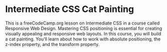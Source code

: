 # Intermediate CSS Cat Painting
This is a freeCodeCamp.org lesson on Intermediate CSS in a course called Responsive Web Design. 
Mastering CSS positioning is essential for creating visually appealing and responsive web layouts.
In this course, you will build a cat painting. You'll learn about how to work with absolute positioning, the z-index property, and the transform property.